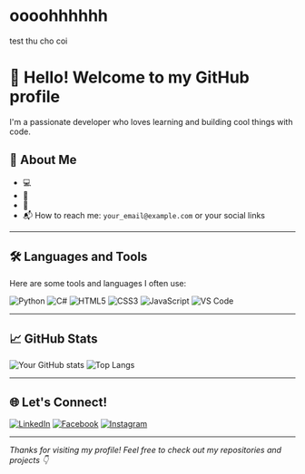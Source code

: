 # oooohhhhhh
test thu cho coi
# 👋 Hello! Welcome to my GitHub profile

I'm a passionate developer who loves learning and building cool things with code.

## 🌱 About Me

- 💻 
- 🔨 
- 🎯 
- 📬 How to reach me: `your_email@example.com` or your social links

---

## 🛠️ Languages and Tools

Here are some tools and languages I often use:

![Python](https://img.shields.io/badge/-Python-3776AB?logo=python&logoColor=white)
![C#](https://img.shields.io/badge/-CSharp-239120?logo=c-sharp&logoColor=white)
![HTML5](https://img.shields.io/badge/-HTML5-E34F26?logo=html5&logoColor=white)
![CSS3](https://img.shields.io/badge/-CSS3-1572B6?logo=css3&logoColor=white)
![JavaScript](https://img.shields.io/badge/-JavaScript-F7DF1E?logo=javascript&logoColor=black)
![VS Code](https://img.shields.io/badge/-VSCode-007ACC?logo=visual-studio-code&logoColor=white)

---

## 📈 GitHub Stats

![Your GitHub stats](https://github-readme-stats.vercel.app/api?username=your-username&show_icons=true&theme=default)
![Top Langs](https://github-readme-stats.vercel.app/api/top-langs/?username=your-username&layout=compact)

---

## 🌐 Let's Connect!

[![LinkedIn](https://img.shields.io/badge/-LinkedIn-0A66C2?logo=linkedin&logoColor=white)](https://linkedin.com/in/your-profile)
[![Facebook](https://img.shields.io/badge/-Facebook-1877F2?logo=facebook&logoColor=white)](https://facebook.com/your-profile)
[![Instagram](https://img.shields.io/badge/-Instagram-E4405F?logo=instagram&logoColor=white)](https://instagram.com/your-profile)

---

_Thanks for visiting my profile! Feel free to check out my repositories and projects 👇_
